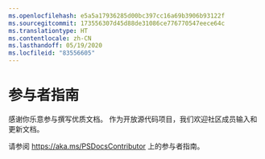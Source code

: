 ```yaml
---
ms.openlocfilehash: e5a5a17936285d00bc397cc16a69b3906b93122f
ms.sourcegitcommit: 173556307d45d88de31086ce776770547eece64c
ms.translationtype: HT
ms.contentlocale: zh-CN
ms.lasthandoff: 05/19/2020
ms.locfileid: "83556605"
---
```

# <a name="contributor-guide"></a>参与者指南

感谢你乐意参与撰写优质文档。
作为开放源代码项目，我们欢迎社区成员输入和更新文档。

请参阅 https://aka.ms/PSDocsContributor 上的参与者指南。
